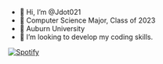 - 👋 Hi, I’m @Jdot021
- 👀 Computer Science Major, Class of 2023
- 🌱 Auburn University
- 💞️ I’m looking to develop my coding skills.

[![Spotify](https://Jdot021.vercel.app/api/spotify?background_color=0d1117&border_color=ffffff)](https://open.spotify.com/user/1215525796)




<!---
Jdot021/Jdot021 is a ✨ special ✨ repository because its `README.md` (this file) appears on your GitHub profile.
You can click the Preview link to take a look at your changes.
--->
